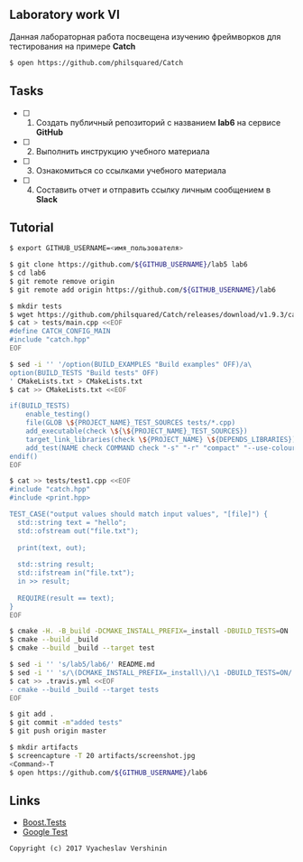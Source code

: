 ## Laboratory work VI

Данная лабораторная работа посвещена изучению фреймворков для тестирования на примере **Catch**

```bash
$ open https://github.com/philsquared/Catch
```

## Tasks

- [ ] 1. Создать публичный репозиторий с названием **lab6** на сервисе **GitHub**
- [ ] 2. Выполнить инструкцию учебного материала
- [ ] 3. Ознакомиться со ссылками учебного материала
- [ ] 4. Составить отчет и отправить ссылку личным сообщением в **Slack**

## Tutorial

```bash
$ export GITHUB_USERNAME=<имя_пользователя>
```

```bash
$ git clone https://github.com/${GITHUB_USERNAME}/lab5 lab6
$ cd lab6
$ git remote remove origin
$ git remote add origin https://github.com/${GITHUB_USERNAME}/lab6
```

```bash
$ mkdir tests
$ wget https://github.com/philsquared/Catch/releases/download/v1.9.3/catch.hpp -o tests/catch.hpp
$ cat > tests/main.cpp <<EOF
#define CATCH_CONFIG_MAIN
#include "catch.hpp"
EOF
```

```bash
$ sed -i '' '/option(BUILD_EXAMPLES "Build examples" OFF)/a\
option(BUILD_TESTS "Build tests" OFF)
' CMakeLists.txt > CMakeLists.txt
$ cat >> CMakeLists.txt <<EOF

if(BUILD_TESTS)
	enable_testing()
	file(GLOB \${PROJECT_NAME}_TEST_SOURCES tests/*.cpp)
	add_executable(check \${\${PROJECT_NAME}_TEST_SOURCES})
	target_link_libraries(check \${PROJECT_NAME} \${DEPENDS_LIBRARIES})
	add_test(NAME check COMMAND check "-s" "-r" "compact" "--use-colour" "yes") 
endif()
EOF
```

```bash
$ cat >> tests/test1.cpp <<EOF
#include "catch.hpp"
#include <print.hpp>

TEST_CASE("output values should match input values", "[file]") {
  std::string text = "hello";
  std::ofstream out("file.txt");
  
  print(text, out);
  
  std::string result;
  std::ifstream in("file.txt");
  in >> result;
  
  REQUIRE(result == text);
}
EOF
```

```bash
$ cmake -H. -B_build -DCMAKE_INSTALL_PREFIX=_install -DBUILD_TESTS=ON
$ cmake --build _build
$ cmake --build _build --target test
```

```bash
$ sed -i '' 's/lab5/lab6/' README.md
$ sed -i '' 's/\(DCMAKE_INSTALL_PREFIX=_install\)/\1 -DBUILD_TESTS=ON/' .travis.yml
$ cat >> .travis.yml <<EOF
- cmake --build _build --target tests
EOF
```

```bash
$ git add .
$ git commit -m"added tests"
$ git push origin master
```

```bash
$ mkdir artifacts
$ screencapture -T 20 artifacts/screenshot.jpg
<Command>-T
$ open https://github.com/${GITHUB_USERNAME}/lab6
```

## Links

- [Boost.Tests](http://www.boost.org/doc/libs/1_63_0/libs/test/doc/html/)
- [Google Test](https://github.com/google/googletest)

```
Copyright (c) 2017 Vyacheslav Vershinin
```
